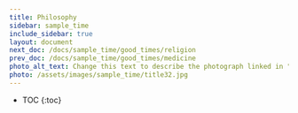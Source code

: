 ```yaml
---
title: Philosophy
sidebar: sample_time
include_sidebar: true
layout: document
next_doc: /docs/sample_time/good_times/religion
prev_doc: /docs/sample_time/good_times/medicine
photo_alt_text: Change this text to describe the photograph linked in "photo".
photo: /assets/images/sample_time/title32.jpg
---
```


* TOC
{:toc}

